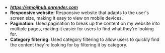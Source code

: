 * ***https://emojihub.onrender.com***
* **Responsive website:** Responsive website that adapts to the user's screen size, making it easy to view on mobile devices.
* **Pagination:** Used pagination to break up the content on my website into multiple pages, making it easier for users to find what they're looking for.
* **Category filtering:** Used category filtering to allow users to quickly find the content they're looking for by filtering it by category.

